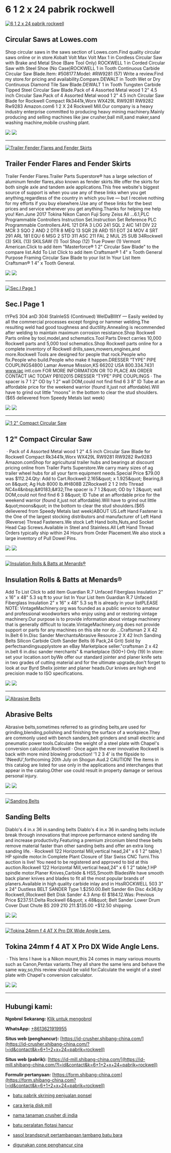# 6 1 2 x 24 pabrik rockwell

<a href="https://swt.shibang-china.com/?l=id&img&k=6+1+2+x+24+pabrik+rockwell" target="_blank">![6 1 2 x 24 pabrik rockwell](http://static.shibang-china.com/all-800x300/1249.jpg)</a>

## Circular Saws at Lowes.com
Shop circular saws in the saws section of Lowes.com.Find quality circular saws online or in store.Kobalt Volt Max Volt Max 1 in Cordless Circular Saw with Brake and Metal Shoe (Bare Tool Only) ROCKWELL 1 in Corded Circular Saw with Steel Shoe (No Case)ROCKWELL 1 in Tooth Continuous Carbide Circular Saw Blade.Item: #508177.Model: #RW9281 (57) Write a review.Find my store.for pricing and availability.Compare.DEWALT in Tooth Wet or Dry Continuous Diamond Tile Saw Blade.DEWALT 1 in Tooth Tungsten Carbide Tipped Steel Circular Saw Blade.Pack of 4 Assorted Metal wood 1 2&quot; 4.5 inch Circular Saw.Pack of 4 Assorted Metal wood 1 2&quot; 4.5 inch Circular Saw Blade for Rockwell Compact Rk3441k,Worx WX429L RW9281 RW9282 Rw9283  Amazon.com6 1 2 X 24 Rockwell Mill.Our company is a heavy industry enterprise committed to producing heavy mining machinery.Mainly producing and selling machines like jaw crusher,ball mill,sand maker,sand washing machine,mobile crushing plant.


<a href="https://whatsapp.shibangsoft.com/WhatsApp.php" target="_blank" title="WhatsApp">![](http://static.shibang-china.com/icon/whatsapp.png)</a> <a href="https://swt.shibang-china.com/?l=id&icon&k=6+1+2+x+24+pabrik+rockwell" target="_blank">![](http://static.shibang-china.com/icon/chat-id.png)</a>

---

<a href="https://swt.shibang-china.com/?l=id&img&k=6+1+2+x+24+pabrik+rockwell" target="_blank">![Trailer Fender Flares and Fender Skirts](http://static.shibang-china.com/all-800x300/1482.jpg)</a>

## Trailer Fender Flares and Fender Skirts
Trailer Fender Flares.Trailer Parts Superstore&#174; has a large selection of aluminum fender flares,also known as fender skirts.We offer the skirts for both single axle and tandem axle applications.This free website's biggest source of support is when you use any of these links when you get anything,regardless of the country in which you live — but I receive nothing for my efforts if you buy elsewhere.Use any of these links for the best prices and service whenever you get anything.Thanks for helping me help you! Ken.June 2017 Tokina Nikon Canon Fuji Sony Zeiss All …6.1,PLC Programmable Controllers Instruction Set.Instruction Set Reference PLC Programmable Controllers.AHL 121 DFA 3 LOG 241 SQL 2 AIC 141 DIV 22 MCR 3 SQO 2 AND 2 DTR 8 MEQ 13 SQR 28 ARD 151 EOT 24 MOV 4 SRT 291 ARL 181 EQU 6 MSG 2 STD 311 ASC 211 FAL 2 MUL 25 SUB 34Rockwell (3) SKIL (13) SKILSAW (1) Tool Shop (12) True Power (1) Vermont American.Click to add item &quot;Masterforce&#174; 1 2&quot; Circular Saw Blade&quot; to the compare list.Add To List Click to add item Craftsman&#174; 1 4&quot; x Tooth General Purpose Framing Circular Saw Blade to your list In Your List Item Craftsman&#174; 1 4&quot; x Tooth General.


<a href="https://whatsapp.shibangsoft.com/WhatsApp.php" target="_blank" title="WhatsApp">![](http://static.shibang-china.com/icon/whatsapp.png)</a> <a href="https://swt.shibang-china.com/?l=id&icon&k=6+1+2+x+24+pabrik+rockwell" target="_blank">![](http://static.shibang-china.com/icon/chat-id.png)</a>

---

<a href="https://swt.shibang-china.com/?l=id&img&k=6+1+2+x+24+pabrik+rockwell" target="_blank">![Sec.I Page 1](http://static.shibang-china.com/all-800x300/1266.jpg)</a>

## Sec.I Page 1
tYPeS 304 anD 304l StaInleSS (Continued) WelDaBIlItY — Easily welded by all the commercial processes except forging or hammer welding.The resulting weld had good toughness and ductility.Annealing is recommended after welding to maintain maximum corrosion resistance.Shop Rockwell Parts online by tool,model,and schematics.Tool Parts Direct carries 10,000 Rockwell parts and 5,000 tool schematics.Shop Rockwell parts online for a complete inventory of Rockwell drills,saws,mowers,engines,and more.Rockwell Tools are designed for people that rock.People who fix.People who build.People who make it happen.DRESSER “TYPE” PIPE COUPLINGS4800 Lamar Avenue Mission,KS 66202 USA 800.334.7431 www.iac intl.com FOR MORE INFORMATION OR TO PLACE AN ORDER CONTACT IAC TODAY PB102015 DRESSER “TYPE” PIPE COUPLINGS&nbsp;&#0183;&#32;The spacer is 7 1 2&quot; OD by 1 2&quot; wall DOM,could not find find 6 3 8&quot; ID Tube at an affordable price for the weekend warrior (found it,just not affordable).Will have to grind out little &quot;moons&quot; in the bottom to clear the stud shoulders.($65 delievered from Speedy Metals last week)


<a href="https://whatsapp.shibangsoft.com/WhatsApp.php" target="_blank" title="WhatsApp">![](http://static.shibang-china.com/icon/whatsapp.png)</a> <a href="https://swt.shibang-china.com/?l=id&icon&k=6+1+2+x+24+pabrik+rockwell" target="_blank">![](http://static.shibang-china.com/icon/chat-id.png)</a>

---

<a href="https://swt.shibang-china.com/?l=id&img&k=6+1+2+x+24+pabrik+rockwell" target="_blank">![1 2&quot; Compact Circular Saw](http://static.shibang-china.com/all-800x300/930.jpg)</a>

## 1 2&quot; Compact Circular Saw
&nbsp;&#0183;&#32;Pack of 4 Assorted Metal wood 1 2&quot; 4.5 inch Circular Saw Blade for Rockwell Compact Rk3441k,Worx WX429L RW9281 RW9282 Rw9283  Amazon.comShop for agricultural trailer hubs and bearings at discount pricing online from Trailer Parts Superstore.We carry many sizes of ag trailer wheel hubs for all your farm equipment needs.Special Price $79.00 was $112.24.Qty: Add to Cart.Rockwell 2.165&quot; x 1.925&quot; Bearing,8 on 8&quot; Ag Hub 8000 lb.#H808B 2ZRockwell 2 1 2 Info Thread NC4x4&nbsp;&#0183;&#32;The spacer is 7 1 2&quot; OD by 1 2&quot; wall DOM,could not find find 6 3 8&quot; ID Tube at an affordable price for the weekend warrior (found it,just not affordable).Will have to grind out little &quot;moons&quot; in the bottom to clear the stud shoulders.($65 delievered from Speedy Metals last week)ABOUT US.Left Hand Fastener is the One of the largest stocking distributors and manufacturer of Left Hand (Reverse) Thread Fasteners.We stock Left Hand bolts,Nuts,and Socket Head Cap Screws.Available in Steel and Stainless.All Left Hand Thread Orders typically ship within 24 Hours from Order Placement.We also stock a large inventory of Pull Dowel Pins.


<a href="https://whatsapp.shibangsoft.com/WhatsApp.php" target="_blank" title="WhatsApp">![](http://static.shibang-china.com/icon/whatsapp.png)</a> <a href="https://swt.shibang-china.com/?l=id&icon&k=6+1+2+x+24+pabrik+rockwell" target="_blank">![](http://static.shibang-china.com/icon/chat-id.png)</a>

---

<a href="https://swt.shibang-china.com/?l=id&img&k=6+1+2+x+24+pabrik+rockwell" target="_blank">![Insulation Rolls &amp; Batts at Menards&#174;](http://static.shibang-china.com/all-800x300/190.jpg)</a>

## Insulation Rolls &amp; Batts at Menards&#174;
Add To List Click to add item Guardian R.7 Unfaced Fiberglass Insulation 2&quot; x 16&quot; x 48&quot; 5.3 sq ft to your list In Your List Item Guardian R.7 Unfaced Fiberglass Insulation 2&quot; x 16&quot; x 48&quot; 5.3 sq ft is already in your listPLEASE NOTE: VintageMachinery.org was founded as a public service to amateur and professional woodworkers who enjoy using and or restoring vintage machinery.Our purpose is to provide information about vintage machinery that is generally difficult to locate.VintageMachinery.org does not provide support or parts for any machines on this site nor do …Craftsman 2 X 42 In.Belt 6 In.Disc Sander MerchantsAbrasive Resource 2 X 42 Inch Sanding Belts Silicon Carbide Cloth Sander Belts (6 Pack,24 Grit) Sold by perfectsandingsupplystore an eBay Marketplace seller.&quot;craftsman 2 x 42 in.belt 6 in.disc sander merchants&quot; &amp; marketplace (500+) Only (19) In store: set your location.sort byWe offer our standard jointer and planer knife sets in two grades of cutting material and for the ultimate upgrade,don't forget to look at our Byrd Shelix jointer and planer heads.Our knives are high end precision made to ISO specifications.


<a href="https://whatsapp.shibangsoft.com/WhatsApp.php" target="_blank" title="WhatsApp">![](http://static.shibang-china.com/icon/whatsapp.png)</a> <a href="https://swt.shibang-china.com/?l=id&icon&k=6+1+2+x+24+pabrik+rockwell" target="_blank">![](http://static.shibang-china.com/icon/chat-id.png)</a>

---

<a href="https://swt.shibang-china.com/?l=id&img&k=6+1+2+x+24+pabrik+rockwell" target="_blank">![Abrasive Belts](http://static.shibang-china.com/all-800x300/734.jpg)</a>

## Abrasive Belts
Abrasive belts,sometimes referred to as grinding belts,are used for grinding,blending,polishing and finishing the surface of a workpiece.They are commonly used with bench sanders,belt grinders and small electric and pneumatic power tools.Calculate the weight of a steel plate with Chapel's conversion calculator.Rockwell&nbsp;&#0183;&#32;Once again the ever innovative Rockwell is back with more mind blowing production! '1 2 3 4' is the flipside to 'INeedU',forthcoming 20th July on Shogun Aud.2 CAUTION! The items in this catalog are listed for use only in the applications and interchanges that appear in the catalog.Other use could result in property damage or serious personal injury.


<a href="https://whatsapp.shibangsoft.com/WhatsApp.php" target="_blank" title="WhatsApp">![](http://static.shibang-china.com/icon/whatsapp.png)</a> <a href="https://swt.shibang-china.com/?l=id&icon&k=6+1+2+x+24+pabrik+rockwell" target="_blank">![](http://static.shibang-china.com/icon/chat-id.png)</a>

---

<a href="https://swt.shibang-china.com/?l=id&img&k=6+1+2+x+24+pabrik+rockwell" target="_blank">![Sanding Belts](http://static.shibang-china.com/all-800x300/122.jpg)</a>

## Sanding Belts
Diablo's 4 in.x 36 in.sanding belts Diablo's 4 in.x 36 in.sanding belts include break through innovations that improve performance extend sanding life and increase productivity.Featuring a premium zirconium blend these belts remove material faster than other sanding belts and offer an extra long sanding life.&nbsp;&#0183;&#32;Rockwell 122 Horizontal Mill,vertical head,24&quot; x 6 1 2&quot; table,1 HP spindle motor.In Complete Plant Closure of Star Swiss CNC Turni.This auction is live! You need to be registered and approved to bid at this auction.Rockwell 122 Horizontal Mill,vertical head,24&quot; x 6 1 2&quot; table,1 HP spindle motor.Planer Knives,Carbide &amp; HSS,Smooth BladesWe have smooth back planer knives and blades to fit all the most popular brands of planers.Available in high quality carbide inlay and in HssROCKWELL 503 3&quot; x 24&quot; Dustless BELT SANDER Type 1.$250.00.Belt Sander 6in Disc 4x36,by Rockwell,(Rockwell Belt Disk Sander 4.3 Amp 6) $184.12.Was: Previous Price $237.51.Delta Rockwell 6&quot; x 48&quot; Belt Sander Lower Drum Cover Dust Chute BS 209 210 211.$135.00 +$12.50 shipping.


<a href="https://whatsapp.shibangsoft.com/WhatsApp.php" target="_blank" title="WhatsApp">![](http://static.shibang-china.com/icon/whatsapp.png)</a> <a href="https://swt.shibang-china.com/?l=id&icon&k=6+1+2+x+24+pabrik+rockwell" target="_blank">![](http://static.shibang-china.com/icon/chat-id.png)</a>

---

<a href="https://swt.shibang-china.com/?l=id&img&k=6+1+2+x+24+pabrik+rockwell" target="_blank">![Tokina 24mm f 4 AT X Pro DX Wide Angle Lens.](http://static.shibang-china.com/all-800x300/257.jpg)</a>

## Tokina 24mm f 4 AT X Pro DX Wide Angle Lens.
&nbsp;&#0183;&#32;This lens I have is a Nikon mount,this 24 comes in many various mounts such as Canon,Pentax variants.They all share the same lens and behave the same way,so,this review should be valid for.Calculate the weight of a steel plate with Chapel's conversion calculator.

<a href="https://whatsapp.shibangsoft.com/WhatsApp.php" target="_blank" title="WhatsApp">![](http://static.shibang-china.com/icon/whatsapp.png)</a> <a href="https://swt.shibang-china.com/?l=id&icon&k=6+1+2+x+24+pabrik+rockwell" target="_blank">![](http://static.shibang-china.com/icon/chat-id.png)</a>

---
## Hubungi kami:

**Ngobrol Sekarang:** [Klik untuk mengobrol](https://swt.shibang-china.com?l=id&contact&k=6+1+2+x+24+pabrik+rockwell)

**WhatsApp:**  [+8613621919955](https://whatsapp.shibangsoft.com/WhatsApp.php)

**Situs web (penghancur):** [https://id-crusher.shibang-china.com/](https://id-crusher.shibang-china.com/?l=id&contact&k=6+1+2+x+24+pabrik+rockwell)

**Situs web (pabrik):** [https://id-mill.shibang-china.com/](https://id-mill.shibang-china.com/?l=id&contact&k=6+1+2+x+24+pabrik+rockwell)

**Formulir pertanyaan:** [https://form.shibang-china.com](https://form.shibang-china.com?l=id&contact&k=6+1+2+x+24+pabrik+rockwell)

* [batu pabrik skrining penjualan ponsel](../46/batu%20pabrik%20skrining%20penjualan%20ponsel.md)

* [cara kerja disk mill](../45/cara%20kerja%20disk%20mill.md)

* [nama tanaman crusher di india](../49/nama%20tanaman%20crusher%20di%20india.md)

* [batu peralatan flotasi hancur](../46/batu%20peralatan%20flotasi%20hancur.md)

* [sasol brandspruit pertambangan tambang batu bara](../45/sasol%20brandspruit%20pertambangan%20tambang%20batu%20bara.md)

* [digunakan cone penghancur cina](../46/digunakan%20cone%20penghancur%20cina.md)